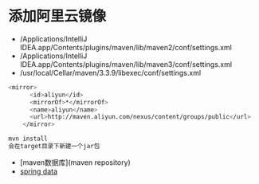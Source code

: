 # 添加阿里云镜像
- /Applications/IntelliJ IDEA.app/Contents/plugins/maven/lib/maven2/conf/settings.xml
- /Applications/IntelliJ IDEA.app/Contents/plugins/maven/lib/maven3/conf/settings.xml
- /usr/local/Cellar/maven/3.3.9/libexec/conf/settings.xml
```sh
<mirror>
      <id>aliyun</id>
      <mirrorOf>*</mirrorOf>
      <name>aliyun</name>
      <url>http://maven.aliyun.com/nexus/content/groups/public</url>
    </mirror>
```
```sh
mvn install
会在target目录下新建一个jar包
```

- [maven数据库](maven repository)
- [spring data](http://projects.spring.io/spring-data/)